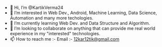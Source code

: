 - 👋 Hi, I’m @KartikVerma24
- 👀 I’m interested in Web Dev., Android, Machine Learning, Data Science, Automation and many more techologies.
- 🌱 I’m currently learning Web Dev. and Data Structure and Algorithm.
- 💞️ I’m looking to collaborate on anything that can provide me real world experience in my "interested" technologies. 
- 📫 How to reach me :- Email :- 12kar12tik@gmail.com

<!---
KartikVerma24/KartikVerma24 is a ✨ special ✨ repository because its `README.md` (this file) appears on your GitHub profile.
You can click the Preview link to take a look at your changes.
--->
